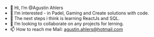 - 👋 Hi, I’m @Agustin Ahlers
- 👀 I’m interested - in Padel, Gaming and Create solutions with code.
- 🌱 The next steps i think is learning ReactJs and SQL.
- 💞️ I’m looking to collaborate on any projects for lerning.
- 📫 How to reach me Mail: agustin.ahlers@hotmail.com

<!---
Agu0925/Agu0925 is a ✨ special ✨ repository because its `README.md` (this file) appears on your GitHub profile.
You can click the Preview link to take a look at your changes.
--->
